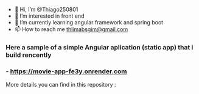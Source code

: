 - 👋 Hi, I’m @Thiago250801
- 👀 I’m interested in front end
- 🌱 I’m currently learning angular framework and spring boot
- 📫 How to reach me thlimabsgim@gmail.com


### Here a sample of a simple Angular aplication (static app) that i build rencently
### - https://movie-app-fe3y.onrender.com

More details you can find in this repository : 
<!---
Thiago250801/Thiago250801 is a ✨ special ✨ repository because its `README.md` (this file) appears on your GitHub profile.
You can click the Preview link to take a look at your changes.
--->
